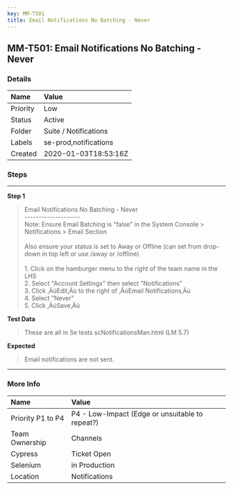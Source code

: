```yaml
---
key: MM-T501
title: Email Notifications No Batching - Never
---
```


## MM-T501: Email Notifications No Batching - Never

### Details

| Name     | Value                 |
| :------- | :-------------------- |
| Priority | Low                   |
| Status   | Active                |
| Folder   | Suite / Notifications |
| Labels   | se-prod,notifications |
| Created  | 2020-01-03T18:53:16Z  |

### Steps

<hr/>

**Step 1**

> <article>Email Notifications No Batching - Never<br />--------------------<br />Note: Ensure Email Batching is &quot;false&quot; in the System Console &gt; Notifications &gt; Email Section<br /><br />Also ensure your status is set to Away or Offline (can set from drop-down in top left or use /away or /offline)<br /><br />1. Click on the hamburger menu to the right of the team name in the LHS<br />2. Select &quot;Account Settings&quot; then select &quot;Notifications&quot;<br />3. Click &sbquo;&Auml;&uacute;Edit&sbquo;&Auml;&ugrave; to the right of &sbquo;&Auml;&uacute;Email Notifications&sbquo;&Auml;&ugrave;<br />4. Select &quot;Never&quot;<br />5. Click &sbquo;&Auml;&uacute;Save&sbquo;&Auml;&ugrave;</article>

**Test Data**

> <article>These are all in Se tests scNotificationsMan.html (LM 5.7)</article>

**Expected**

> <article>Email notifications are not sent.</article>

<hr/>

### More Info

| Name              | Value                                           |
| :---------------- | :---------------------------------------------- |
| Priority P1 to P4 | P4 - Low-Impact (Edge or unsuitable to repeat?) |
| Team Ownership    | Channels                                        |
| Cypress           | Ticket Open                                     |
| Selenium          | in Production                                   |
| Location          | Notifications                                   |
